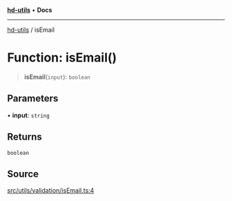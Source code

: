 [**hd-utils**](../README.md) • **Docs**

***

[hd-utils](../globals.md) / isEmail

# Function: isEmail()

> **isEmail**(`input`): `boolean`

## Parameters

• **input**: `string`

## Returns

`boolean`

## Source

[src/utils/validation/isEmail.ts:4](https://github.com/AhmadHddad/h-utils/blob/f7bb9ae71f981ffef49079271b9540862594b7e6/src/utils/validation/isEmail.ts#L4)
